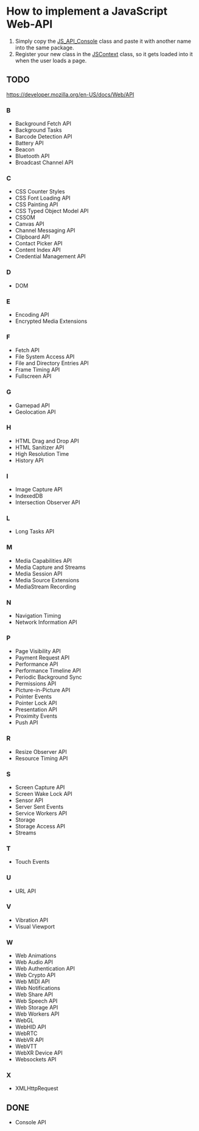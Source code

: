 # How to implement a JavaScript Web-API

1. Simply copy the [JS_API_Console](https://github.com/Osiris-Team/Headless-Browser/blob/main/src/main/java/com/osiris/headlessbrowser/javascript/apis/JS_API_Console.java)
   class and paste it with another name into the same package.
2. Register your new class in the [JSContext](https://github.com/Osiris-Team/Headless-Browser/blob/main/src/main/java/com/osiris/headlessbrowser/JSContext.java)
   class, so it gets loaded into it when the user loads a page.
   
 ## TODO
 https://developer.mozilla.org/en-US/docs/Web/API
 ### B
- Background Fetch API
- Background Tasks
- Barcode Detection API
- Battery API 
- Beacon
- Bluetooth API
- Broadcast Channel API
### C
- CSS Counter Styles
- CSS Font Loading API 
- CSS Painting API
- CSS Typed Object Model API
- CSSOM
- Canvas API
- Channel Messaging API
- Clipboard API
- Contact Picker API
- Content Index API
- Credential Management API
### D
- DOM
### E
- Encoding API
- Encrypted Media Extensions
### F
- Fetch API
- File System Access API
- File and Directory Entries API
- Frame Timing API
- Fullscreen API
### G
- Gamepad API 
- Geolocation API
### H
- HTML Drag and Drop API
- HTML Sanitizer API
- High Resolution Time
- History API
### I
- Image Capture API
- IndexedDB
- Intersection Observer API
### L
- Long Tasks API 
### M
- Media Capabilities API 
- Media Capture and Streams
- Media Session API
- Media Source Extensions 
- MediaStream Recording
### N
- Navigation Timing
- Network Information API 
### P
- Page Visibility API
- Payment Request API
- Performance API
- Performance Timeline API
- Periodic Background Sync
- Permissions API
- Picture-in-Picture API
- Pointer Events
- Pointer Lock API
- Presentation API 
- Proximity Events  
- Push API 
### R
- Resize Observer API
- Resource Timing API
### S
- Screen Capture API
- Screen Wake Lock API
- Sensor API
- Server Sent Events
- Service Workers API
- Storage
- Storage Access API
- Streams 
### T
- Touch Events
### U
- URL API
### V
- Vibration API
- Visual Viewport 
### W
- Web Animations
- Web Audio API
- Web Authentication API
- Web Crypto API
- Web MIDI API
- Web Notifications
- Web Share API
- Web Speech API 
- Web Storage API
- Web Workers API
- WebGL
- WebHID API
- WebRTC
- WebVR API  
- WebVTT
- WebXR Device API
- Websockets API
### X
- XMLHttpRequest

## DONE
- Console API
